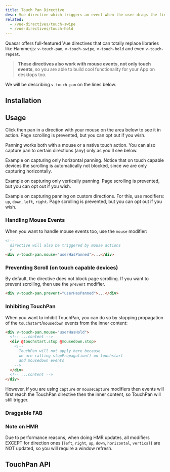 ```yaml
---
title: Touch Pan Directive
desc: Vue directive which triggers an event when the user drags the finger or mouse on a component or element.
related:
  - /vue-directives/touch-swipe
  - /vue-directives/touch-hold
---
```

Quasar offers full-featured Vue directives that can totally replace libraries like Hammerjs: `v-touch-pan`, `v-touch-swipe`, `v-touch-hold` and even `v-touch-repeat`.

> **These directives also work with mouse events, not only touch events**, so you are able to build cool functionality for your App on desktops too.

We will be describing `v-touch-pan` on the lines below.

## Installation
<doc-installation directives="TouchPan" />

## Usage
Click then pan in a direction with your mouse on the area below to see it in action.
Page scrolling is prevented, but you can opt out if you wish.

<doc-example title="All directions" file="TouchPan/Basic" />

Panning works both with a mouse or a native touch action.
You can also capture pan to certain directions (any) only as you'll see below.

Example on capturing only horizontal panning.
Notice that on touch capable devices the scrolling is automatically not blocked, since we are only capturing horizontally.

<doc-example title="Horizontally" file="TouchPan/Horizontal" />

Example on capturing only vertically panning. Page scrolling is prevented, but you can opt out if you wish.

<doc-example title="Vertically" file="TouchPan/Vertical" />

Example on capturing panning on custom directions. For this, use modifiers: `up`, `down`, `left`, `right`. Page scrolling is prevented, but you can opt out if you wish.

<doc-example title="Custom directions" file="TouchPan/Custom" />

### Handling Mouse Events
When you want to handle mouse events too, use the `mouse` modifier:

``` html
<!--
  directive will also be triggered by mouse actions
-->
<div v-touch-pan.mouse="userHasPanned">...</div>
```

### Preventing Scroll (on touch capable devices)
By default, the directive does not block page scrolling. If you want to prevent scrolling, then use the `prevent` modifier.

``` html
<div v-touch-pan.prevent="userHasPanned">...</div>
```

### Inhibiting TouchPan
When you want to inhibit TouchPan, you can do so by stopping propagation of the `touchstart`/`mousedown` events from the inner content:

``` html
<div v-touch-pan.mouse="userHasHold">
  <!-- ...content -->
  <div @touchstart.stop @mousedown.stop>
    <!--
      TouchPan will not apply here because
      we are calling stopPropagation() on touchstart
      and mousedown events
    -->
  </div>
  <!-- ...content -->
</div>
```

However, if you are using `capture` or `mouseCapture` modifiers then events will first reach the TouchPan directive then the inner content, so TouchPan will still trigger.

### Draggable FAB

<doc-example title="Draggable" file="QFab/Draggable" />


### Note on HMR
Due to performance reasons, when doing HMR updates, all modifiers EXCEPT for direction ones (`left`, `right`, `up`, `down`, `horizontal`, `vertical`) are NOT updated, so you will require a window refresh.

## TouchPan API
<doc-api file="TouchPan" />
